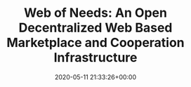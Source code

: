 ---
advisors:
- christian-huemer
authors:
- Florian Kleedorfer
categories: []
date: '2020-05-11 21:33:26+00:00'
external_link: ''
image:
  caption: ''
  focal_point: ''
  preview_only: false
slides: ''
summary: ''
tags:
- Ongoing
title: 'Web of Needs: An Open Decentralized Web Based Marketplace and Cooperation
  Infrastructure'
url_code: ''
url_pdf: ''
url_slides: ''
url_video: ''
---
